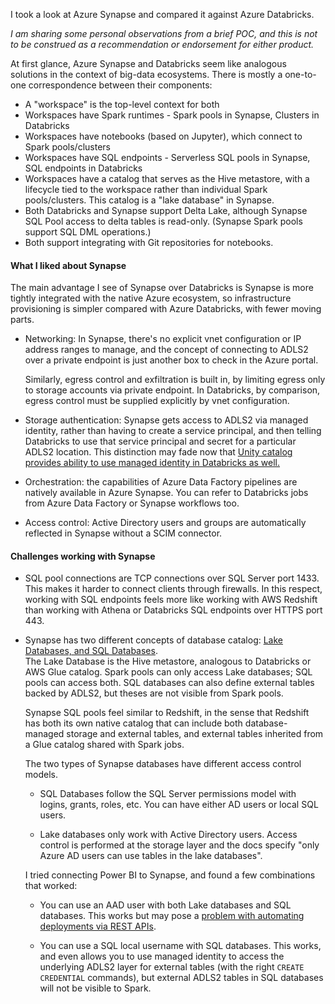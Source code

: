 I took a look at Azure Synapse and compared it against Azure Databricks.  

*I am sharing some personal observations from a brief POC, and this is not to be construed as a recommendation or endorsement for either product.*

At first glance, Azure Synapse and Databricks seem like analogous solutions in the context of big-data ecosystems.  There is mostly a one-to-one correspondence between their components:

* A "workspace" is the top-level context for both
* Workspaces have Spark runtimes - Spark pools in Synapse, Clusters in Databricks
* Workspaces have notebooks (based on Jupyter), which connect to Spark pools/clusters
* Workspaces have SQL endpoints - Serverless SQL pools in Synapse, SQL endpoints in Databricks
* Workspaces have a catalog that serves as the Hive metastore, with a lifecycle tied to the workspace rather than individual Spark pools/clusters.  This catalog is a "lake database" in Synapse.
* Both Databricks and Synapse support Delta Lake, although Synapse SQL Pool access to delta tables is read-only. (Synapse Spark pools support SQL DML operations.)
* Both support integrating with Git repositories for notebooks.

#### What I liked about Synapse

The main advantage I see of Synapse over Databricks is Synapse is more tightly integrated with the native Azure ecosystem, so infrastructure provisioning is simpler compared with Azure Databricks, with fewer moving parts.  

* Networking: In Synapse, there's no explicit vnet configuration or IP address ranges to manage, and the concept of connecting to ADLS2 over a private endpoint is just another box to check in the Azure portal.

  Similarly, egress control and exfiltration is built in, by limiting egress only to storage accounts via private endpoint.  In Databricks, by comparison, egress control must be supplied explicitly by vnet configuration.

* Storage authentication: Synapse gets access to ADLS2 via managed identity, rather than having to create a service principal, and then telling Databricks to use that service principal and secret for a particular ADLS2 location.  This distinction may fade now that [Unity catalog provides ability to use managed identity in Databricks as well.](https://learn.microsoft.com/en-us/azure/databricks/data-governance/unity-catalog/azure-managed-identities)

* Orchestration: the capabilities of Azure Data Factory pipelines are natively available in Azure Synapse.  You can refer to Databricks jobs from Azure Data Factory or Synapse workflows too.

* Access control: Active Directory users and groups are automatically reflected in Synapse without a SCIM connector.

#### Challenges working with Synapse

* SQL pool connections are TCP connections over SQL Server port 1433. This makes it harder to connect clients through firewalls.  In this respect, working with SQL endpoints feels more like working with AWS Redshift than working with Athena or Databricks SQL endpoints over HTTPS port 443.

* Synapse has two different concepts of database catalog: [Lake Databases, and SQL Databases](https://learn.microsoft.com/en-us/azure/synapse-analytics/metadata/database).  
  The Lake Database is the Hive metastore, analogous to Databricks or AWS Glue catalog.  Spark pools can only access Lake databases; SQL pools can access both.  SQL databases can also define external tables backed by ADLS2, but theses are not visible from Spark pools.

  Synapse SQL pools feel similar to Redshift, in the sense that Redshift has both its own native catalog that can include both database-managed storage and external tables, and external tables inherited from a Glue catalog shared with Spark jobs.
  
  The two types of Synapse databases have different access control models.  
  * SQL Databases follow the SQL Server permissions model with logins, grants, roles, etc.  You can have
    either AD users or local SQL users.

  * Lake databases only work with Active Directory users.  Access control is performed at the storage layer and the docs specify "only Azure AD users can use tables in the lake databases".

  I tried connecting Power BI to Synapse, and found a few combinations that worked:
  * You can use an AAD user with both Lake databases and SQL databases. This works but may pose a [problem with automating deployments via REST APIs](https://community.powerbi.com/t5/Developer/Updating-OAuth-data-source-credentials-via-API-bearer-token/td-p/2028001).

  * You can use a SQL local username with SQL databases.  This works, and even allows you to use managed
    identity to access the underlying ADLS2 layer for external tables (with the right `CREATE CREDENTIAL` commands), but external ADLS2 tables in SQL databases will not be visible to Spark.